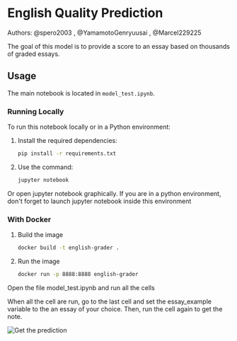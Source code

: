 # English Quality Prediction
Authors: @spero2003 , @YamamotoGenryuusai , @Marcel229225

The goal of this model is to provide a score to an essay based on thousands of graded essays.

## Usage

The main notebook is located in `model_test.ipynb`.

### Running Locally

To run this notebook locally or in a Python environment:

1. Install the required dependencies:
   
   ```bash
   pip install -r requirements.txt

2. Use the command:

   ```bash
   jupyter notebook

Or open jupyter notebook graphically.
If you are in a python environment, don't forget to launch jupyter notebook inside this environment


### With Docker

1. Build the image

   ```bash
   docker build -t english-grader .

2. Run the image

   ```bash
   docker run -p 8888:8888 english-grader

Open the file model_test.ipynb and run all the cells

When all the cell are run, go to the last cell and set the essay_example variable to the an essay of your choice. Then, run the cell again to get the note.

![Get the prediction](Screenshot.png)
